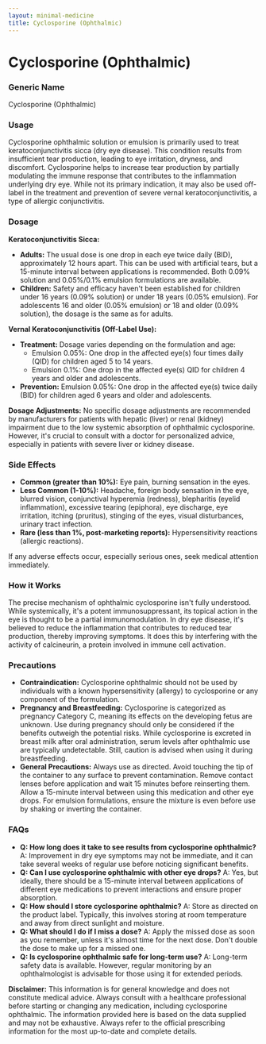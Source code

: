 ```yaml
---
layout: minimal-medicine
title: Cyclosporine (Ophthalmic)
---
```


# Cyclosporine (Ophthalmic)
### Generic Name
Cyclosporine (Ophthalmic)

### Usage
Cyclosporine ophthalmic solution or emulsion is primarily used to treat keratoconjunctivitis sicca (dry eye disease).  This condition results from insufficient tear production, leading to eye irritation, dryness, and discomfort.  Cyclosporine helps to increase tear production by partially modulating the immune response that contributes to the inflammation underlying dry eye.  While not its primary indication, it may also be used off-label in the treatment and prevention of severe vernal keratoconjunctivitis, a type of allergic conjunctivitis.

### Dosage

**Keratoconjunctivitis Sicca:**

* **Adults:**  The usual dose is one drop in each eye twice daily (BID), approximately 12 hours apart.  This can be used with artificial tears, but a 15-minute interval between applications is recommended.  Both 0.09% solution and 0.05%/0.1% emulsion formulations are available.
* **Children:** Safety and efficacy haven't been established for children under 16 years (0.09% solution) or under 18 years (0.05% emulsion).  For adolescents 16 and older (0.05% emulsion) or 18 and older (0.09% solution), the dosage is the same as for adults.

**Vernal Keratoconjunctivitis (Off-Label Use):**

* **Treatment:**  Dosage varies depending on the formulation and age:
    * Emulsion 0.05%:  One drop in the affected eye(s) four times daily (QID) for children aged 5 to 14 years.
    * Emulsion 0.1%: One drop in the affected eye(s) QID for children 4 years and older and adolescents.
* **Prevention:** Emulsion 0.05%: One drop in the affected eye(s) twice daily (BID) for children aged 6 years and older and adolescents.


**Dosage Adjustments:**  No specific dosage adjustments are recommended by manufacturers for patients with hepatic (liver) or renal (kidney) impairment due to the low systemic absorption of ophthalmic cyclosporine. However, it's crucial to consult with a doctor for personalized advice, especially in patients with severe liver or kidney disease.

### Side Effects

* **Common (greater than 10%):** Eye pain, burning sensation in the eyes.
* **Less Common (1-10%):** Headache, foreign body sensation in the eye, blurred vision, conjunctival hyperemia (redness), blepharitis (eyelid inflammation), excessive tearing (epiphora), eye discharge, eye irritation, itching (pruritus), stinging of the eyes, visual disturbances, urinary tract infection.
* **Rare (less than 1%, post-marketing reports):** Hypersensitivity reactions (allergic reactions).

If any adverse effects occur, especially serious ones, seek medical attention immediately.

### How it Works
The precise mechanism of ophthalmic cyclosporine isn't fully understood. While systemically, it's a potent immunosuppressant, its topical action in the eye is thought to be a partial immunomodulation. In dry eye disease, it's believed to reduce the inflammation that contributes to reduced tear production, thereby improving symptoms.  It does this by interfering with the activity of calcineurin, a protein involved in immune cell activation.

### Precautions

* **Contraindication:** Cyclosporine ophthalmic should not be used by individuals with a known hypersensitivity (allergy) to cyclosporine or any component of the formulation.
* **Pregnancy and Breastfeeding:**  Cyclosporine is categorized as pregnancy Category C, meaning its effects on the developing fetus are unknown.  Use during pregnancy should only be considered if the benefits outweigh the potential risks.  While cyclosporine is excreted in breast milk after oral administration, serum levels after ophthalmic use are typically undetectable. Still, caution is advised when using it during breastfeeding.
* **General Precautions:** Always use as directed.  Avoid touching the tip of the container to any surface to prevent contamination. Remove contact lenses before application and wait 15 minutes before reinserting them.  Allow a 15-minute interval between using this medication and other eye drops. For emulsion formulations, ensure the mixture is even before use by shaking or inverting the container.


### FAQs

* **Q: How long does it take to see results from cyclosporine ophthalmic?** A:  Improvement in dry eye symptoms may not be immediate, and it can take several weeks of regular use before noticing significant benefits.
* **Q: Can I use cyclosporine ophthalmic with other eye drops?** A:  Yes, but ideally, there should be a 15-minute interval between applications of different eye medications to prevent interactions and ensure proper absorption.
* **Q: How should I store cyclosporine ophthalmic?** A:  Store as directed on the product label. Typically, this involves storing at room temperature and away from direct sunlight and moisture.
* **Q: What should I do if I miss a dose?** A: Apply the missed dose as soon as you remember, unless it's almost time for the next dose.  Don't double the dose to make up for a missed one.
* **Q: Is cyclosporine ophthalmic safe for long-term use?** A:  Long-term safety data is available. However, regular monitoring by an ophthalmologist is advisable for those using it for extended periods.


**Disclaimer:** This information is for general knowledge and does not constitute medical advice. Always consult with a healthcare professional before starting or changing any medication, including cyclosporine ophthalmic.  The information provided here is based on the data supplied and may not be exhaustive.  Always refer to the official prescribing information for the most up-to-date and complete details.
